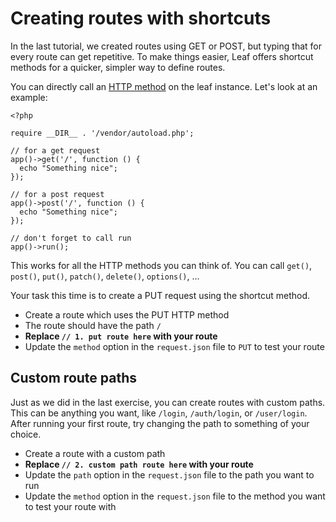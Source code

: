 # Creating routes with shortcuts

In the last tutorial, we created routes using GET or POST, but typing that for every route can get repetitive. To make things easier, Leaf offers shortcut methods for a quicker, simpler way to define routes.

You can directly call an [HTTP method](https://restfulapi.net/http-methods/) on the leaf instance. Let's look at an example:

```php{6,11}
<?php

require __DIR__ . '/vendor/autoload.php';

// for a get request
app()->get('/', function () {
  echo "Something nice";
});

// for a post request
app()->post('/', function () {
  echo "Something nice";
});

// don't forget to call run
app()->run();
```

This works for all the HTTP methods you can think of. You can call `get()`, `post()`, `put()`, `patch()`, `delete()`, `options()`, ...

Your task this time is to create a PUT request using the shortcut method.

- Create a route which uses the PUT HTTP method
- The route should have the path `/`
- **Replace `// 1. put route here` with your route**
- Update the `method` option in the `request.json` file to `PUT` to test your route

## Custom route paths

Just as we did in the last exercise, you can create routes with custom paths. This can be anything you want, like `/login`, `/auth/login`, or `/user/login`. After running your first route, try changing the path to something of your choice.

- Create a route with a custom path
- **Replace `// 2. custom path route here` with your route**
- Update the `path` option in the `request.json` file to the path you want to run
- Update the `method` option in the `request.json` file to the method you want to test your route with

